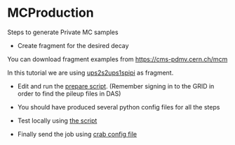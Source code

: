 # MCProduction

Steps to generate Private MC samples

* Create fragment for the desired decay

You can download fragment examples from https://cms-pdmv.cern.ch/mcm

In this tutorial we are using [ups2s2ups1spipi](py8_Ups\(2S\)2Ups\(1S\)pipi_EvtGen_TuneCP5_13TeV_cfi.py) as fragment.

* Edit and run the [prepare script](prepare-ups2s2ups1spipi-2018.sh). (Remember signing in to the GRID in order to find the pileup files in DAS)

* You should have produced several python config files for all the steps

* Test locally using [the script](MCcrabJobScript.sh)

* Finally send the job using [crab config file](crab-GEN-MiniAOD_cfg.py)
